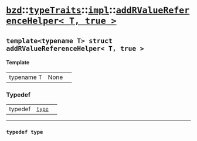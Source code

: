 # [`bzd`](../../../../index.md)::[`typeTraits`](../../../index.md)::[`impl`](../../index.md)::[`addRValueReferenceHelper< T, true >`](../index.md)

## `template<typename T> struct addRValueReferenceHelper< T, true >`

#### Template
||||
|---:|:---|:---|
|typename T|None||
### Typedef
||||
|---:|:---|:---|
|typedef|[`type`](.)||
------
### `typedef type`

